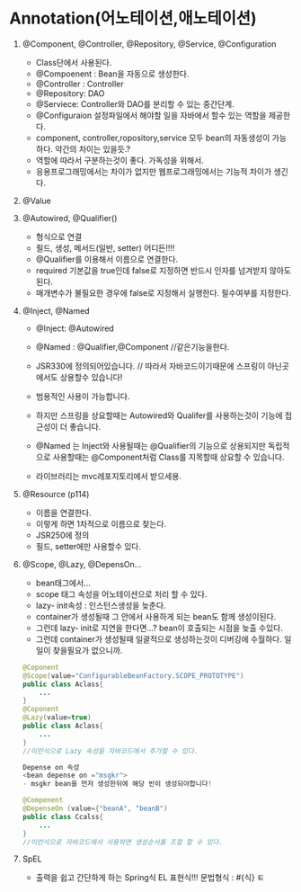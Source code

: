 

# Annotation(어노테이션,애노테이션)

1) @Component, @Controller, @Repository, @Service, @Configuration
    - Class단에서 사용된다.
    - @Compoenent : Bean을 자동으로 생성한다.
    - @Controller :  Controller
    - @Repository: DAO
    - @Serviece: Controller와 DAO를 분리할 수 있는 중간단계.
    - @Configuraion 설정파일에서 해야할 일을 자바에서 할수 있는 역할을 제공한다.
    - component, controller,ropository,service 모두 bean의 자동생성이 가능하다. 약간의 차이는 있을듯.?
    - 역할에 따라서 구분하는것이 좋다. 가독성을 위해서.
    - 응용프로그래밍에서는 차이가 없지만 웹프로그래밍에서는 기능적 차이가 생긴다.
    
        
2) @Value
3) @Autowired, @Qualifier()
    - 형식으로 연결
    - 필드, 생성, 메서드(일반, setter) 어디든!!!!
    - @Qualifier를 이용해서 이름으로 연결한다.
    - required 기본값을 true인데 false로 지정하면 반드시 인자를 넘겨받지 않아도된다.
    - 매개변수가 불필요한 경우에 false로 지정해서 실행한다. 필수여부를 지정한다.		


4) @Inject, @Named	
    - @Inject: @Autowired
    - @Named : @Qualifier,@Component	//같은기능을한다.
    - JSR330에 정의되어있습니다. // 따라서 자바코드이기때문에 스프링이 아닌곳에서도 상용할수 있습니다!
    - 범용적인 사용이 가능합니다.
    - 하지만 스프링을 상요할때는 Autowired와 Qualifer를 사용하는것이 기능에 접근성이 더 좋습니다.
    - @Named 는 Inject와 사용될때는 @Qualifier의 기능으로 상용되지만 독립적으로 사용할때는
        @Component처럼 Class를 지목할때 상요할 수 있습니다.


    - 라이브러리는 mvc레포지토리에서 받으세용.
    
5) @Resource	(p114)
    -  이름을 연결한다.
    -  이렇게 하면 1차적으로 이름으로 찾는다.
    -  JSR250에 정의
    - 필드, setter에만 사용할수 있다.

6) @Scope, @Lazy, @DepensOn...
    -  bean태그에서...
    - scope 태그 속성을 어노테이션으로 처리 할 수 있다.
    - lazy- init속성 : 인스턴스생성을 늦춘다.
    - container가 생성될때 그 안에서 사용하게 되는 bean도 함께 생성이된다.
    - 그런데 lazy- init로 지연을  한다면...? bean이 호출되는 시점을 늦출 수있다.
    - 그런데 container가 생성될때 일괄적으로 생성하는것이 디버깅에 수월하다. 일일이 찾을필요가 없으니까.
    
    ~~~ java
    @Coponent
    @Scope(value="ConfigurableBeanFactory.SCOPE_PROTOTYPE")
    public class Aclass{
        ...
    }
    @Coponent
    @Lazy(value=true)
    public class Aclass{
        ...
    }		
    //이런식으로 Lazy 속성을 자바코드에서 추가할 수 있다.	

    Depense on 속성
    <bean depense on ="msgkr">
    - msgkr bean을 먼저 생성한뒤에 해당 빈이 생성되야합니다!

    @Compenent
    @DepenseOn (value={"beanA", "beanB")
    public class Ccalss{
        ...
    }
    //이런식으로 자바코드에서 사용하면 생성순서를 조절 할 수 있다.
    ~~~

7) SpEL
    - 출력을 쉽고 간단하게 하는 Spring식 EL 표현식!!!
    문법형식  :	#{식}
    ㅌ

